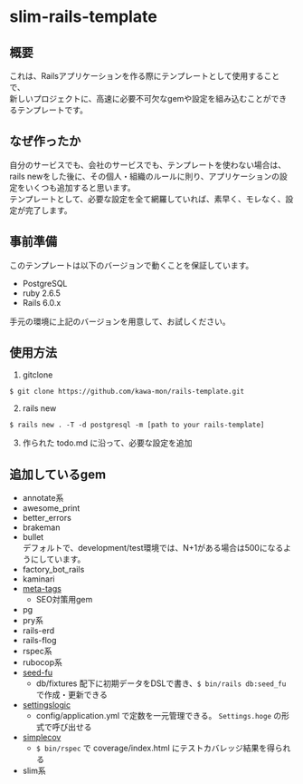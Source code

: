 # slim-rails-template
## 概要
これは、Railsアプリケーションを作る際にテンプレートとして使用することで、  
新しいプロジェクトに、高速に必要不可欠なgemや設定を組み込むことができるテンプレートです。

## なぜ作ったか
自分のサービスでも、会社のサービスでも、テンプレートを使わない場合は、  
rails newをした後に、その個人・組織のルールに則り、アプリケーションの設定をいくつも追加すると思います。  
テンプレートとして、必要な設定を全て網羅していれば、素早く、モレなく、設定が完了します。  

## 事前準備
このテンプレートは以下のバージョンで動くことを保証しています。  

- PostgreSQL
- ruby 2.6.5
- Rails 6.0.x

手元の環境に上記のバージョンを用意して、お試しください。

## 使用方法
1. gitclone  
```
$ git clone https://github.com/kawa-mon/rails-template.git
```

2. rails new
```
$ rails new . -T -d postgresql -m [path to your rails-template]
```

3. 作られた todo.md に沿って、必要な設定を追加

## 追加しているgem
- annotate系
- awesome_print
- better_errors
- brakeman
- bullet  
  デフォルトで、development/test環境では、N+1がある場合は500になるようにしています。
- factory_bot_rails
- kaminari
- [meta-tags](https://github.com/kpumuk/meta-tags)
  - SEO対策用gem
- pg
- pry系
- rails-erd
- rails-flog
- rspec系
- rubocop系
- [seed-fu](https://github.com/mbleigh/seed-fu)
  - db/fixtures 配下に初期データをDSLで書き、`$ bin/rails db:seed_fu` で作成・更新できる
- [settingslogic](https://github.com/binarylogic/settingslogic)
  - config/application.yml で定数を一元管理できる。 `Settings.hoge` の形式で呼び出せる
- [simplecov](https://github.com/colszowka/simplecov)
  - `$ bin/rspec` で coverage/index.html にテストカバレッジ結果を得られる
- slim系
